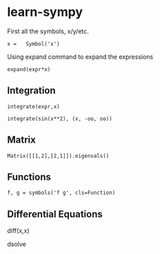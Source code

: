 # learn-sympy

First all the symbols, x/y/etc.

``` x =   Symbol('x') ```

Using expand command to expand the expressions

```expand(expr*x)```

## Integration

``` 
integrate(expr,x) 

integrate(sin(x**2), (x, -oo, oo))

```
## Matrix

```Matrix([[1,2],[2,1]]).eigenvals()```

## Functions 

```f, g = symbols('f g', cls=Function) ```

## Differential Equations

diff(x,x)

dsolve
